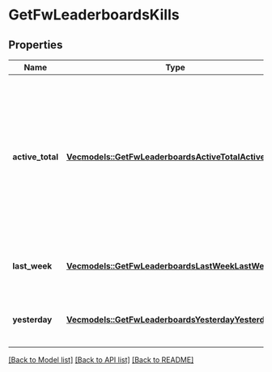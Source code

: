 # GetFwLeaderboardsKills

## Properties

Name | Type | Description | Notes
------------ | ------------- | ------------- | -------------
**active_total** | [**Vec<models::GetFwLeaderboardsActiveTotalActiveTotal>**](get_fw_leaderboards_active_total_active_total.md) | Top 4 ranking of factions active in faction warfare by total kills. A faction is considered \"active\" if they have participated in faction warfare in the past 14 days | 
**last_week** | [**Vec<models::GetFwLeaderboardsLastWeekLastWeek>**](get_fw_leaderboards_last_week_last_week.md) | Top 4 ranking of factions by kills in the past week | 
**yesterday** | [**Vec<models::GetFwLeaderboardsYesterdayYesterday>**](get_fw_leaderboards_yesterday_yesterday.md) | Top 4 ranking of factions by kills in the past day | 

[[Back to Model list]](../README.md#documentation-for-models) [[Back to API list]](../README.md#documentation-for-api-endpoints) [[Back to README]](../README.md)


